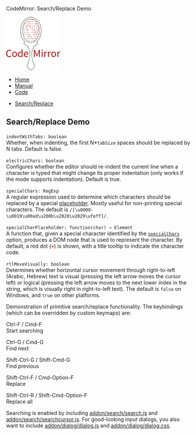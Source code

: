 CodeMirror: Search/Replace Demo

[<img src="../doc/logo.png" id="logo" />](http://codemirror.net)

-   [Home](../index.html)
-   [Manual](../doc/manual.html)
-   [Code](https://github.com/marijnh/codemirror)

<!-- -->

-   <a href="#" class="active">Search/Replace</a>

Search/Replace Demo
-------------------

`indentWithTabs: boolean`  
Whether, when indenting, the first N\*`tabSize` spaces should be replaced by N tabs. Default is false.

`electricChars: boolean`  
Configures whether the editor should re-indent the current line when a character is typed that might change its proper indentation (only works if the mode supports indentation). Default is true.

`specialChars: RegExp`  
A regular expression used to determine which characters should be replaced by a special [placeholder](#option_specialCharPlaceholder). Mostly useful for non-printing special characters. The default is `/[\u0000-\u0019\u00ad\u200b\u2028\u2029\ufeff]/`.

`specialCharPlaceholder: function(char) → Element`  
A function that, given a special character identified by the [`specialChars`](#option_specialChars) option, produces a DOM node that is used to represent the character. By default, a red dot (<span style="color: red">•</span>) is shown, with a title tooltip to indicate the character code.

`rtlMoveVisually: boolean`  
Determines whether horizontal cursor movement through right-to-left (Arabic, Hebrew) text is visual (pressing the left arrow moves the cursor left) or logical (pressing the left arrow moves to the next lower index in the string, which is visually right in right-to-left text). The default is `false` on Windows, and `true` on other platforms.

Demonstration of primitive search/replace functionality. The keybindings (which can be overridden by custom keymaps) are:

Ctrl-F / Cmd-F  
Start searching

Ctrl-G / Cmd-G  
Find next

Shift-Ctrl-G / Shift-Cmd-G  
Find previous

Shift-Ctrl-F / Cmd-Option-F  
Replace

Shift-Ctrl-R / Shift-Cmd-Option-F  
Replace all

Searching is enabled by including [addon/search/search.js](../addon/search/search.js) and [addon/search/searchcursor.js](../addon/search/searchcursor.js). For good-looking input dialogs, you also want to include [addon/dialog/dialog.js](../addon/dialog/dialog.js) and [addon/dialog/dialog.css](../addon/dialog/dialog.css).
